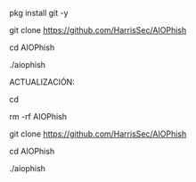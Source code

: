 


pkg install git -y

git clone https://github.com/HarrisSec/AIOPhish

cd AIOPhish

./aiophish

ACTUALIZACIÓN:

cd

rm -rf AIOPhish

git clone https://github.com/HarrisSec/AIOPhish

cd AIOPhish

./aiophish
